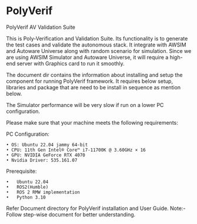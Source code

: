 # PolyVerif

PolyVerif AV Validation Suite

This is Poly-Verification and Validation Suite. Its functionality is to generate the test cases and validate the autonomous stack.
It integrate with AWSIM and Autoware Universe along with random scenario for simulation.
Since we are using AWSIM Simulator and Autoware Universe, it will require a high-end server with Graphics card to run it smoothly. 

The document dir contains the information about installing and setup the component for running PolyVerif framework. 
It requires below setup, libraries and package that are need to be install in sequence as mention below.

The Simulator performance will be very slow if run on a lower PC configuration.

Please make sure that your machine meets the following requirements:
	
 PC Configuration:
 
	• OS: Ubuntu 22.04 jammy 64-bit
  	• CPU: 11th Gen Intel® Core™ i7-11700K @ 3.60GHz × 16
    • GPU: NVIDIA GeForce RTX 4070 
    • Nvidia Driver: 535.161.07
    
    
    
  Prerequisite: 
	
    •	Ubuntu 22.04
    •	ROS2(Humble)
    •	ROS 2 RMW implementation
    •	Python 3.10
    

  

Refer Document directory for PolyVerif installation and User Guide.
Note:- Follow step-wise document for better understanding.
	
